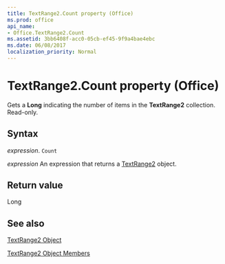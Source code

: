 ```yaml
---
title: TextRange2.Count property (Office)
ms.prod: office
api_name:
- Office.TextRange2.Count
ms.assetid: 3bb6408f-acc0-05cb-ef45-9f9a4bae4ebc
ms.date: 06/08/2017
localization_priority: Normal
---
```



# TextRange2.Count property (Office)

Gets a  **Long** indicating the number of items in the **TextRange2** collection. Read-only.


## Syntax

_expression_. `Count`

 _expression_ An expression that returns a [TextRange2](Office.TextRange2.md) object.


## Return value

Long


## See also


[TextRange2 Object](Office.TextRange2.md)



[TextRange2 Object Members](./overview/Library-Reference/textrange2-members-office.md)

